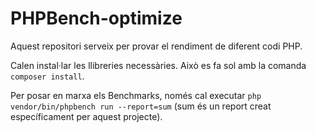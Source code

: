 # PHPBench-optimize

Aquest repositori serveix per provar el rendiment de diferent codi PHP.

Calen instal·lar les llibreries necessàries. Això es fa sol amb la comanda `composer install`.

Per posar en marxa els Benchmarks, només cal executar `php vendor/bin/phpbench run --report=sum` (sum és un report creat específicament per aquest projecte).
